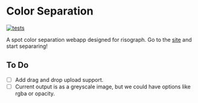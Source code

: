 Color Separation
================

[![tests](https://github.com/hafaio/color-separation/actions/workflows/node.js.yml/badge.svg)](https://github.com/hafaio/color-separation/actions/workflows/node.js.yml)

A spot color separation webapp designed for risograph. Go to the
[site](https://hafaio.github.io/color-separation) and start separaring!

To Do
-----

- [ ] Add drag and drop upload support.
- [ ] Current output is as a greyscale image, but we could have options like rgba or opacity.

